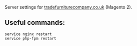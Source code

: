 Server settings for [tradefurniturecompany.co.uk](https://www.tradefurniturecompany.co.uk) (Magento 2).

## Useful commands:
```         
service nginx restart
service php-fpm restart
```